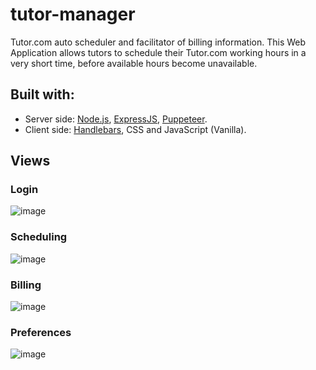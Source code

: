 # tutor-manager
Tutor.com auto scheduler and facilitator of billing information. This Web Application allows tutors to schedule their Tutor.com working hours in a very short time, before available hours become unavailable.

## Built with:

 - Server side: [Node.js](https://nodejs.org/), [ExpressJS](https://expressjs.com/), [Puppeteer](https://pptr.dev).
 - Client side: [Handlebars](https://handlebarsjs.com), CSS and JavaScript (Vanilla).

## Views

### Login
![image](https://github.com/leovergaramarq/tutor-manager/assets/73978713/b3ca679d-7e75-4161-86ae-f8aca16fdb9b)

### Scheduling
![image](https://github.com/leovergaramarq/tutor-manager/assets/73978713/f709508c-6088-4f94-a871-56533da151cf)

### Billing
![image](https://github.com/leovergaramarq/tutor-manager/assets/73978713/75a5224e-c8ea-4ae4-995b-d66a975436c2)

### Preferences
![image](https://github.com/leovergaramarq/tutor-manager/assets/73978713/d9272435-ff7f-4202-accf-69b5176dc1b1)
